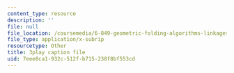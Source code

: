 ```yaml
---
content_type: resource
description: ''
file: null
file_location: /coursemedia/6-849-geometric-folding-algorithms-linkages-origami-polyhedra-fall-2012/7eee8ca1932c512fb715238f8bf553cd_rfWCDzG4PWk.vtt
file_type: application/x-subrip
resourcetype: Other
title: 3play caption file
uid: 7eee8ca1-932c-512f-b715-238f8bf553cd
---
```

